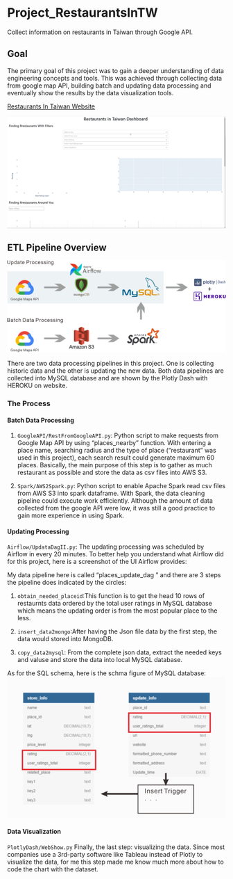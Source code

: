 # Project_RestaurantsInTW
Collect information on restaurants in Taiwan through Google API.


## Goal
The primary goal of this project was to gain a deeper understanding of data engineering concepts and tools. This was achieved through collecting data from google map API, building batch and updating data processing and eventually show the results by the data visualization tools.

[Restaurants In Taiwan Website](https://restaurantsintw.herokuapp.com/)

![](WebGIF.gif)

## ETL Pipeline Overview

![](ETL_PipelineII.png)


  There are two data processing pipelines in this project. One is collecting historic data and the other is updating the new data. Both data pipelines are collected into MySQL database and are shown by the Plotly Dash with HEROKU on website.

### The Process
#### Batch Data Processing
1. `GoogleAPI/RestFromGoogleAPI.py`: Python script to make requests from Google Map API by using “places_nearby” function. With entering a place name, searching radius and the type of place (“restaurant” was used in this project), each search result could generate maximum 60 places. Basically, the main purpose of this step is to gather as much restaurant as possible and store the data as csv files into AWS S3.

2. `Spark/AWS2Spark.py`: Python script to enable Apache Spark read csv files from AWS S3 into spark dataframe. With Spark, the data cleaning pipeline could execute work efficiently. Although the amount of data collected from the google API were low, it was still a good practice to gain more experience in using Spark.

#### Updating Processing
`Airflow/UpdataDagII.py`: 
The updating processing was scheduled by Airflow in every 20 minutes. To better help you understand what Airflow did for this project, here is a screenshot of the UI Airflow provides:


My data pipeline here is called “places_update_dag ” and there are 3 steps the pipeline does indicated by the circles:

1. `obtain_needed_placeid`:This function is to get the head 10 rows of restaurnts data ordered by the total user ratings in MySQL database which means the updating order is from the most popular place to the less.  

2. `insert_data2mongo`:After having the Json file data by the first step, the data would stored into MongoDB.

3. `copy_data2mysql`: From the complete json data, extract the needed keys and valuse and store the data into local MySQL database.


As for the SQL schema, here is the schma figure of MySQL database:
![](SQL_Schema.png)

#### Data Visualization
`PlotlyDash/WebShow.py`
Finally, the last step:  visualizing the data. Since most companies use a 3rd-party software like Tableau instead of Plotly to visualize the data, for me this step made me know much more about how to code the chart with the dataset.
